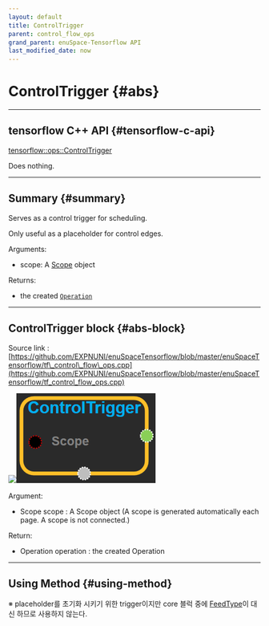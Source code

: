 ```yaml
--- 
layout: default 
title: ControlTrigger 
parent: control_flow_ops 
grand_parent: enuSpace-Tensorflow API 
last_modified_date: now 
--- 
```


# ControlTrigger {#abs}

---

## tensorflow C++ API {#tensorflow-c-api}

[tensorflow::ops::ControlTrigger](https://www.tensorflow.org/api_docs/cc/class/tensorflow/ops/control-trigger.html)

Does nothing.

---

## Summary {#summary}

Serves as a control trigger for scheduling.

Only useful as a placeholder for control edges.

Arguments:

* scope: A [Scope](https://www.tensorflow.org/api_docs/cc/class/tensorflow/scope.html#classtensorflow_1_1_scope) object

Returns:

* the created [`Operation`](https://www.tensorflow.org/api_docs/cc/class/tensorflow/operation.html#classtensorflow_1_1_operation)

---

## ControlTrigger block {#abs-block}

Source link :[https://github.com/EXPNUNI/enuSpaceTensorflow/blob/master/enuSpaceTensorflow/tf\_control\_flow\_ops.cpp](https://github.com/EXPNUNI/enuSpaceTensorflow/blob/master/enuSpaceTensorflow/tf_control_flow_ops.cpp)

![](./assets/tf_control_flow_ops/controltrigger1.png)![](./assets/control_flow_ops/controltrigger1.png)

Argument:

* Scope scope : A Scope object \(A scope is generated automatically each page. A scope is not connected.\)

Return:

* Operation operation : the created Operation

---

## Using Method {#using-method}

※ placeholder를 초기화 시키기 위한 trigger이지만 core 블럭 중에 [FeedType](https://expnuni.gitbooks.io/enuspacetensorflow/content/core/feedtype.html)이 대신 하므로 사용하지 않는다.

